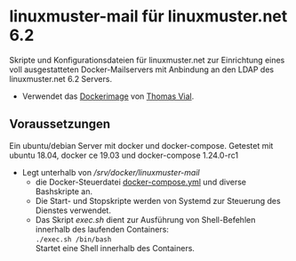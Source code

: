 # linuxmuster-mail für linuxmuster.net 6.2

Skripte und Konfigurationsdateien für linuxmuster.net zur Einrichtung eines voll ausgestatteten Docker-Mailservers mit Anbindung an den LDAP des linuxmuster.net 6.2 Servers.

- Verwendet das [Dockerimage](https://hub.docker.com/r/tvial/docker-mailserver/) von [Thomas Vial](https://hub.docker.com/r/tvial).

## Voraussetzungen 

Ein ubuntu/debian Server mit docker und docker-compose. Getestet mit ubuntu 18.04, docker ce 19.03 und docker-compose 1.24.0-rc1




- Legt unterhalb von _/srv/docker/linuxmuster-mail_
  - die Docker-Steuerdatei  [docker-compose.yml](https://github.com/linuxmuster/linuxmuster-mail/blob/master/share/templates/docker/docker-compose.yml) und diverse Bashskripte an.
  - Die Start- und Stopskripte werden von Systemd zur Steuerung des Dienstes verwendet.
  - Das Skript _exec.sh_ dient zur Ausführung von Shell-Befehlen innerhalb des laufenden Containers:  
    `./exec.sh /bin/bash`  
    Startet eine Shell innerhalb des Containers.

